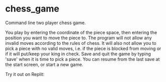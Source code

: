 # chess_game

Command line two player chess game. 

You play by entering the coordinate of the piece space, then entering the position you want to move the piece to. The program will not allow any invalid moves according to the rules of chess. It will also not allow you to pick a piece with no valid moves, i.e. if the piece is blocked from moving or if it will put/keep your king in check. Save and quit the game by typing 'save' when it is time to pick a piece. You can resume from the last save at the start screen, or start a new game.

Try it out on Replit: 